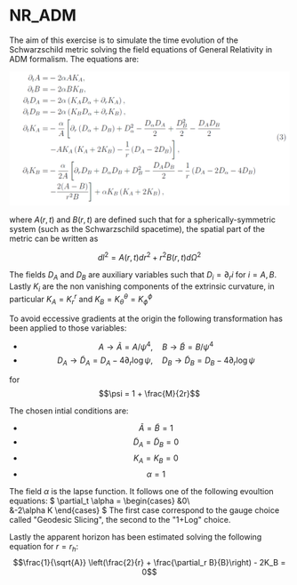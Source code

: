 # NR_ADM

The aim of this exercise is to simulate the time evolution of the Schwarzschild metric solving the field equations of General Relativity in ADM formalism. The  equations are: 

![image](Images/EFE_adm.png)

where $A(r,t)$ and $B(r,t)$ are defined such that for a spherically-symmetric system (such as the Schwarzschild spacetime), the spatial part of the metric can be written as

$$dl^2 = A(r,t) dr^2 + r^2 B(r,t) d\Omega^2$$

The fields $D_A$ and $D_B$ are auxiliary variables such that $D_i = \partial_r i$ for $i = A, B$. Lastly $K_i$ are the non vanishing components of the extrinsic curvature, in particular $K_A = K^r_r$ and $K_B = K^\theta_\theta = K^\phi_\phi$

To avoid eccessive gradients at the origin the following transformation has been applied to those variables:

- $$A \rightarrow \tilde{A} = A/\psi^4,\quad B \rightarrow \tilde{B} = B/\psi^4 $$
- $$D_A \rightarrow \tilde{D}_A = D_A - 4\partial_r \log \psi, \quad D_B \rightarrow \tilde{D}_B = D_B - 4\partial_r \log \psi$$

for $$\psi = 1 + \frac{M}{2r}$$

The chosen intial conditions are:
- $$\tilde{A} = \tilde{B} = 1$$
- $$\tilde{D}_A = \tilde{D}_B = 0$$
- $$K_A = K_B = 0$$
- $$\alpha = 1$$

The field $\alpha$ is the lapse function. It follows one of the following evoultion equations:
$
\partial_t \alpha = 
\begin{cases}
&0\\\
&-2\alpha K
\end{cases}
$
The first case correspond to the gauge choice called "Geodesic Slicing", the second to the "1+Log" choice.

Lastly the apparent horizon has been estimated solving the following equation for $r = r_h$:
$$\frac{1}{\sqrt{A}} \left(\frac{2}{r} + \frac{\partial_r B}{B}\right) - 2K_B = 0$$
